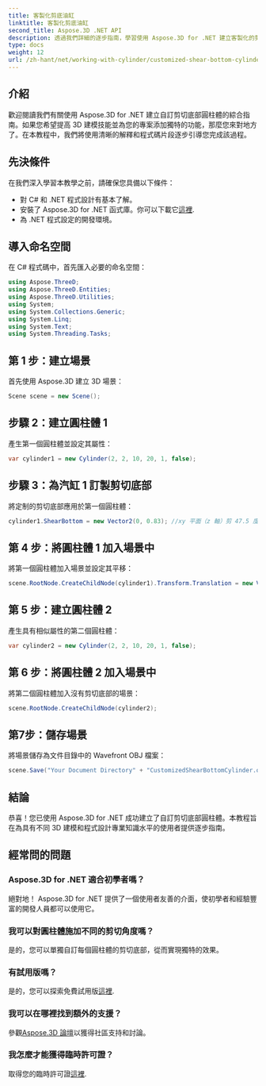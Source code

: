 ```yaml
---
title: 客製化剪底油缸
linktitle: 客製化剪底油缸
second_title: Aspose.3D .NET API
description: 透過我們詳細的逐步指南，學習使用 Aspose.3D for .NET 建立客製化的剪切底部圓柱體。立即提升您的 3D 建模技能！
type: docs
weight: 12
url: /zh-hant/net/working-with-cylinder/customized-shear-bottom-cylinder/
---
```

## 介紹
歡迎閱讀我們有關使用 Aspose.3D for .NET 建立自訂剪切底部圓柱體的綜合指南。如果您希望提高 3D 建模技能並為您的專案添加獨特的功能，那麼您來對地方了。在本教程中，我們將使用清晰的解釋和程式碼片段逐步引導您完成該過程。
## 先決條件
在我們深入學習本教學之前，請確保您具備以下條件：
- 對 C# 和 .NET 程式設計有基本了解。
- 安裝了 Aspose.3D for .NET 函式庫。你可以下載它[這裡](https://releases.aspose.com/3d/net/).
- 為 .NET 程式設定的開發環境。
## 導入命名空間
在 C# 程式碼中，首先匯入必要的命名空間：
```csharp
using Aspose.ThreeD;
using Aspose.ThreeD.Entities;
using Aspose.ThreeD.Utilities;
using System;
using System.Collections.Generic;
using System.Linq;
using System.Text;
using System.Threading.Tasks;
```
## 第 1 步：建立場景
首先使用 Aspose.3D 建立 3D 場景：
```csharp
Scene scene = new Scene();
```
## 步驟 2：建立圓柱體 1
產生第一個圓柱體並設定其屬性：
```csharp
var cylinder1 = new Cylinder(2, 2, 10, 20, 1, false);
```
## 步驟 3：為汽缸 1 訂製剪切底部
將定制的剪切底部應用於第一個圓柱體：
```csharp
cylinder1.ShearBottom = new Vector2(0, 0.83); //xy 平面（z 軸）剪 47.5 度
```
## 第 4 步：將圓柱體 1 加入場景中
將第一個圓柱體加入場景並設定其平移：
```csharp
scene.RootNode.CreateChildNode(cylinder1).Transform.Translation = new Vector3(10, 0, 0);
```
## 第 5 步：建立圓柱體 2
產生具有相似屬性的第二個圓柱體：
```csharp
var cylinder2 = new Cylinder(2, 2, 10, 20, 1, false);
```
## 第 6 步：將圓柱體 2 加入場景中
將第二個圓柱體加入沒有剪切底部的場景：
```csharp
scene.RootNode.CreateChildNode(cylinder2);
```
## 第7步：儲存場景
將場景儲存為文件目錄中的 Wavefront OBJ 檔案：
```csharp
scene.Save("Your Document Directory" + "CustomizedShearBottomCylinder.obj", FileFormat.WavefrontOBJ);
```
## 結論
恭喜！您已使用 Aspose.3D for .NET 成功建立了自訂剪切底部圓柱體。本教程旨在為具有不同 3D 建模和程式設計專業知識水平的使用者提供逐步指南。
## 經常問的問題
### Aspose.3D for .NET 適合初學者嗎？
絕對地！ Aspose.3D for .NET 提供了一個使用者友善的介面，使初學者和經驗豐富的開發人員都可以使用它。
### 我可以對圓柱體施加不同的剪切角度嗎？
是的，您可以單獨自訂每個圓柱體的剪切底部，從而實現獨特的效果。
### 有試用版嗎？
是的，您可以探索免費試用版[這裡](https://releases.aspose.com/).
### 我可以在哪裡找到額外的支援？
參觀[Aspose.3D 論壇](https://forum.aspose.com/c/3d/18)以獲得社區支持和討論。
### 我怎麼才能獲得臨時許可證？
取得您的臨時許可證[這裡](https://purchase.aspose.com/temporary-license/).
